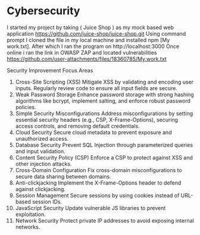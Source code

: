 # Cybersecurity
I started my project by taking ( Juice Shop ) as my mock based web application https://github.com/juice-shop/juice-shop.git
Using command prompt I cloned the file in my local machine and installed npm [My work.txt]. After which I ran the program on http://localhost:3000
Once online i ran the link in OWASP ZAP and located vulnerabilities https://github.com/user-attachments/files/18360785/My.work.txt

Security Improvement Focus Areas
 1. Cross-Site Scripting (XSS)
Mitigate XSS by validating and encoding user inputs. Regularly review code to ensure all input fields are secure.
 2. Weak Password Storage
Enhance password storage with strong hashing algorithms like bcrypt, implement salting, and enforce robust password policies.
 3. Simple Security Misconfigurations
Address misconfigurations by setting essential security headers (e.g., CSP, X-Frame-Options), securing access controls, and removing default credentials.
 4. Cloud Security
Secure cloud metadata to prevent exposure and unauthorized access.
 5. Database Security
Prevent SQL Injection through parameterized queries and input validation.
 6. Content Security Policy (CSP)
Enforce a CSP to protect against XSS and other injection attacks.
 7. Cross-Domain Configuration
Fix cross-domain misconfigurations to secure data sharing between domains.
 8. Anti-clickjacking
Implement the X-Frame-Options header to defend against clickjacking.
 9. Session Management
Secure sessions by using cookies instead of URL-based session IDs.
 10. JavaScript Security
Update vulnerable JS libraries to prevent exploitation.
 11. Network Security
Protect private IP addresses to avoid exposing internal networks.

